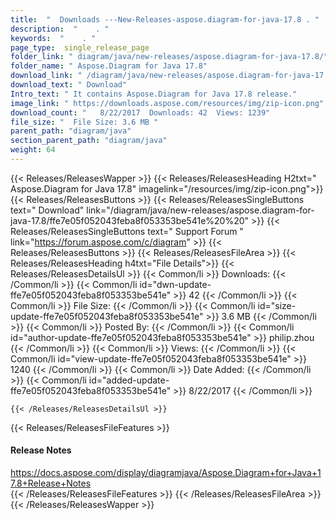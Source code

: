 ```yaml
---
title:  "  Downloads ---New-Releases-aspose.diagram-for-java-17.8 . " 
description:  "    . " 
keywords:  "    . " 
page_type:  single_release_page
folder_link: " diagram/java/new-releases/aspose.diagram-for-java-17.8/"
folder_name: " Aspose.Diagram for Java 17.8"
download_link: " /diagram/java/new-releases/aspose.diagram-for-java-17.8/ffe7e05f052043feba8f053353be541e"
download_text: " Download"
Intro_text: " It contains Aspose.Diagram for Java 17.8 release."
image_link: " https://downloads.aspose.com/resources/img/zip-icon.png"
download_count: "   8/22/2017  Downloads: 42  Views: 1239"
file_size: "  File Size: 3.6 MB "
parent_path: "diagram/java"
section_parent_path: "diagram/java"
weight: 64 
---
```


{{< Releases/ReleasesWapper >}}
  {{< Releases/ReleasesHeading H2txt=" Aspose.Diagram for Java 17.8" imagelink="/resources/img/zip-icon.png">}}
  {{< Releases/ReleasesButtons >}}
    {{< Releases/ReleasesSingleButtons text=" Download" link="/diagram/java/new-releases/aspose.diagram-for-java-17.8/ffe7e05f052043feba8f053353be541e%20%20" >}}
    {{< Releases/ReleasesSingleButtons text=" Support Forum " link="https://forum.aspose.com/c/diagram" >}}
  {{< Releases/ReleasesButtons >}}
  {{< Releases/ReleasesFileArea >}}
    {{< Releases/ReleasesHeading h4txt="File Details">}}
    {{< Releases/ReleasesDetailsUl >}}
            {{< Common/li  >}} Downloads: {{< /Common/li >}} 
      {{< Common/li id="dwn-update-ffe7e05f052043feba8f053353be541e" >}} 42 {{< /Common/li >}} 
      {{< Common/li  >}} File Size: {{< /Common/li >}} 
      {{< Common/li id="size-update-ffe7e05f052043feba8f053353be541e" >}} 3.6 MB {{< /Common/li >}} 
      {{< Common/li  >}} Posted By: {{< /Common/li >}} 
      {{< Common/li id="author-update-ffe7e05f052043feba8f053353be541e" >}} philip.zhou {{< /Common/li >}} 
      {{< Common/li  >}} Views: {{< /Common/li >}} 
      {{< Common/li id="view-update-ffe7e05f052043feba8f053353be541e" >}} 1240 {{< /Common/li >}} 
      {{< Common/li  >}} Date Added: {{< /Common/li >}} 
      {{< Common/li id="added-update-ffe7e05f052043feba8f053353be541e" >}} 8/22/2017 {{< /Common/li >}} 

    {{< /Releases/ReleasesDetailsUl >}}

  {{< Releases/ReleasesFileFeatures >}}
      <h4>Release Notes</h4><div><a href="https://docs.aspose.com/display/diagramjava/Aspose.Diagram+for+Java+17.8+Release+Notes">https://docs.aspose.com/display/diagramjava/Aspose.Diagram+for+Java+17.8+Release+Notes</a></div>
  {{< /Releases/ReleasesFileFeatures >}}
 {{< /Releases/ReleasesFileArea >}}
{{< /Releases/ReleasesWapper >}}


